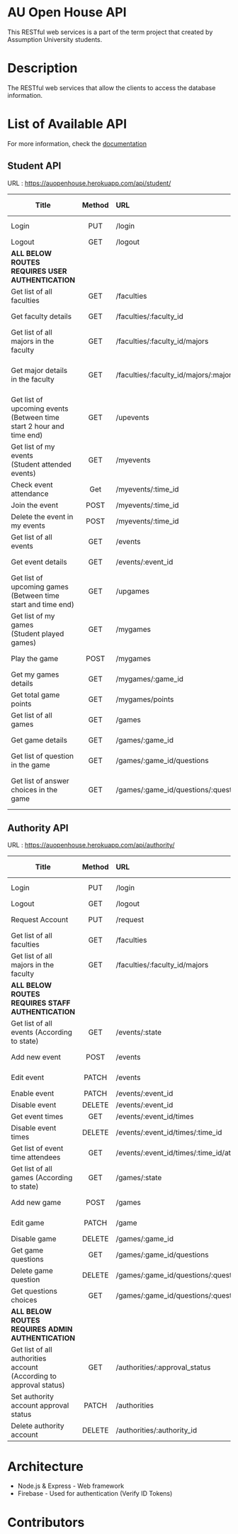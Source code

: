 # AU Open House API
This RESTful web services is a part of the term project that created by Assumption University students.

# Description
The RESTful web services that allow the clients to access the database information.

# List of Available API

For more information, check the [documentation](https://documenter.getpostman.com/view/3045264/collection/7E8hveG)

## Student API

URL : https://auopenhouse.herokuapp.com/api/student/

| Title | Method | URL | URL Params | Data Params |
|-------|:------:|:----|:----------:|:-----------:|
| Login | PUT | /login | - | idToken=[string] |
| Logout | GET | /logout | - | - |
| **ALL BELOW ROUTES REQUIRES USER AUTHENTICATION** |
| Get list of all faculties | GET | /faculties | - | - |
| Get faculty details | GET | /faculties/:faculty_id | faculty_id=[int] | - |
| Get list of all majors in the faculty | GET | /faculties/:faculty_id/majors | faculty_id=[int] | - |
| Get major details in the faculty | GET | /faculties/:faculty_id/majors/:major_id | faculty_id=[int]<br>major_id=[int] | - |
| Get list of upcoming events<br>(Between time start 2 hour and time end) | GET | /upevents | - | - |
| Get list of my events<br>(Student attended events) | GET | /myevents | - | - |
| Check event attendance | Get | /myevents/:time_id | time_id=[int] | - |
| Join the event | POST | /myevents/:time_id | time_id=[int] | - |
| Delete the event in my events | POST | /myevents/:time_id | time_id=[int] | - |
| Get list of all events | GET | /events | - | - |
| Get event details | GET | /events/:event_id | event_id=[int] | - |
| Get list of upcoming games<br>(Between time start and time end) | GET | /upgames | - | - |
| Get list of my games<br>(Student played games) | GET | /mygames | - | - |
| Play the game | POST | /mygames | - | answer=[json] |
| Get my games details | GET | /mygames/:game_id | game_id=[int] | - |
| Get total game points | GET | /mygames/points | - | - |
| Get list of all games | GET | /games | - | - |
| Get game details | GET | /games/:game_id | game_id=[int] | - |
| Get list of question in the game | GET | /games/:game_id/questions | game_id=[int] | - |
| Get list of answer choices in the game | GET | /games/:game_id/questions/:question_id/choices | game_id=[int]<br>question_id=[int] | - |


## Authority API

URL : https://auopenhouse.herokuapp.com/api/authority/

| Title | Method | URL | URL Params | Data Params |
|-------|:------:|:----|:----------:|:-----------:|
| Login | PUT | /login | - | idToken=[string] |
| Logout | GET | /logout | - | - |
| Request Account | PUT | /request | - | request=[json] |
| Get list of all faculties | GET | /faculties | - | - |
| Get list of all majors in the faculty | GET | /faculties/:faculty_id/majors | faculty_id=[int] | - |
| **ALL BELOW ROUTES REQUIRES STAFF AUTHENTICATION** |
| Get list of all events (According to state) | GET | /events/:state | state=[int] | - |
| Add new event | POST | /events | - | event=[json] |
| Edit event | PATCH | /events | - | event=[json] |
| Enable event | PATCH | /events/:event_id | event_id=[int] | - |
| Disable event | DELETE | /events/:event_id | event_id=[int] | - |
| Get event times | GET | /events/:event_id/times | event_id=[int] | - |
| Disable event times | DELETE | /events/:event_id/times/:time_id | event_id=[int]<br>time_id=[int] | - |
| Get list of event time attendees | GET | /events/:event_id/times/:time_id/attendees | event_id=[int]<br>time_id=[int] | - |
| Get list of all games (According to state) | GET | /games/:state | state=[int] | - |
| Add new game | POST | /games | - | game=[json] |
| Edit game | PATCH | /game | - | game=[json] |
| Disable game | DELETE | /games/:game_id | game_id=[int] | - |
| Get game questions | GET | /games/:game_id/questions | game_id=[int] | - |
| Delete game question | DELETE | /games/:game_id/questions/:question_id | game_id=[int]<br>question_id=[int] | - |
| Get questions choices | GET | /games/:game_id/questions/:question_id/choices | game_id=[int]<br>question_id=[int] | - |
| **ALL BELOW ROUTES REQUIRES ADMIN AUTHENTICATION** |
| Get list of all authorities account<br>(According to approval status) | GET | /authorities/:approval_status | approval_status=[int] | - |
| Set authority account approval status | PATCH | /authorities | - | authority=[json] |
| Delete authority account | DELETE | /authorities/:authority_id | authority_id=[int] | - |

# Architecture
- Node.js & Express - Web framework
- Firebase - Used for authentication (Verify ID Tokens)

# Contributors
